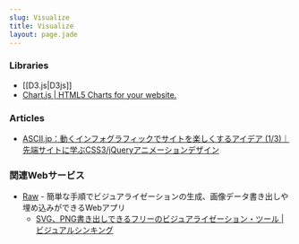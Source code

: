 ```yaml
---
slug: Visualize
title: Visualize
layout: page.jade
---
```


### Libraries

- [[D3.js|D3js]]
- [Chart.js | HTML5 Charts for your website.](http://www.chartjs.org/)

### Articles

- [ASCII.jp：動くインフォグラフィックでサイトを楽しくするアイデア (1/3)｜先端サイトに学ぶCSS3/jQueryアニメーションデザイン](http://ascii.jp/elem/000/000/906/906795/)

### 関連Webサービス
- [Raw](http://raw.densitydesign.org/) - 簡単な手順でビジュアライゼーションの生成、画像データ書き出しや埋め込みができるWebアプリ
    - [SVG、PNG書き出しできるフリーのビジュアライゼーション・ツール | ビジュアルシンキング](http://www.visualthinking.jp/archives/17010)
